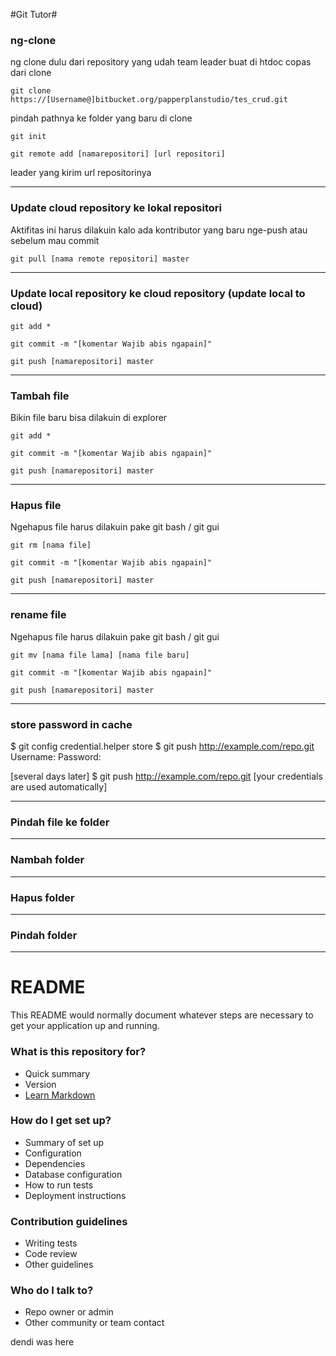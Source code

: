 #Git Tutor#

### ng-clone ###
ng clone dulu dari repository yang udah team leader buat di htdoc
copas dari clone

	git clone https://[Username@]bitbucket.org/papperplanstudio/tes_crud.git

pindah pathnya ke folder yang baru di clone

	git init 	

	git remote add [namarepositori] [url repositori]
leader yang kirim url repositorinya

------------------------------------------------------------------------------
### Update cloud repository ke lokal repositori  ###

Aktifitas ini harus dilakuin kalo ada kontributor yang baru nge-push atau sebelum mau commit

	git pull [nama remote repositori] master

------------------------------------------------------------------------------
### Update local repository ke cloud repository (update local to cloud) ### 

	git add *

	git commit -m "[komentar Wajib abis ngapain]"

	git push [namarepositori] master

-------------------------------------------------------------------------------

### Tambah file ### 
Bikin file baru bisa dilakuin di explorer

	git add *

	git commit -m "[komentar Wajib abis ngapain]"

	git push [namarepositori] master
-------------------------------------------------------------------------------

### Hapus file ###

Ngehapus file harus dilakuin pake git bash / git gui

	git rm [nama file]

	git commit -m "[komentar Wajib abis ngapain]"

	git push [namarepositori] master
-------------------------------------------------------------------------------

### rename file ###

Ngehapus file harus dilakuin pake git bash / git gui

	git mv [nama file lama] [nama file baru]

	git commit -m "[komentar Wajib abis ngapain]"

	git push [namarepositori] master

-------------------------------------------------------------------------------

### store password in cache ###

$ git config credential.helper store
$ git push http://example.com/repo.git
Username: <type your username>
Password: <type your password>

[several days later]
$ git push http://example.com/repo.git
[your credentials are used automatically]

-------------------------------------------------------------------------------

### Pindah file ke folder ###

-------------------------------------------------------------------------------

### Nambah folder ###

-------------------------------------------------------------------------------

### Hapus folder ###

-------------------------------------------------------------------------------

### Pindah folder ### 

-------------------------------------------------------------------------------

# README #

This README would normally document whatever steps are necessary to get your application up and running.

### What is this repository for? ###

* Quick summary
* Version
* [Learn Markdown](https://bitbucket.org/tutorials/markdowndemo)

### How do I get set up? ###

* Summary of set up
* Configuration
* Dependencies
* Database configuration
* How to run tests
* Deployment instructions

### Contribution guidelines ###

* Writing tests
* Code review
* Other guidelines

### Who do I talk to? ###

* Repo owner or admin
* Other community or team contact

dendi was here